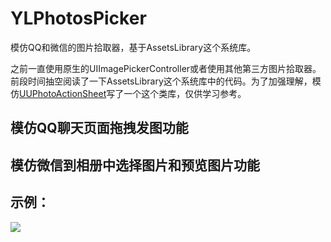 # YLPhotosPicker
模仿QQ和微信的图片拾取器，基于AssetsLibrary这个系统库。

之前一直使用原生的UIImagePickerController或者使用其他第三方图片拾取器。前段时间抽空阅读了一下AssetsLibrary这个系统库中的代码。为了加强理解，模仿[UUPhotoActionSheet](https://github.com/zhangyu9050/UUPhotoActionSheet)写了一个这个类库，仅供学习参考。


## 模仿QQ聊天页面拖拽发图功能
## 模仿微信到相册中选择图片和预览图片功能

## 示例：

![](https://github.com/lqcjdx/YLPhotosPicker/blob/master/picker.gif)


